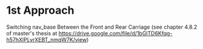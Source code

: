 # 1st Approach
Switching nav_base Between the Front and Rear Carriage (see chapter 4.8.2 of master's thesis at https://drive.google.com/file/d/1bGlTD6Kfqg-h57hXlPLyrXEBT_nmqW7K/view)
